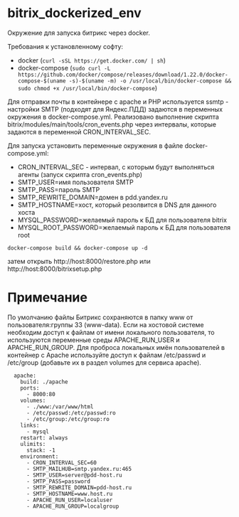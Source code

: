 # bitrix_dockerized_env
Окружение для запуска битрикс через docker. 

Требования к установленному софту:
 - docker (`curl -sSL https://get.docker.com/ | sh`)
 - docker-compose (```sudo curl -L https://github.com/docker/compose/releases/download/1.22.0/docker-compose-$(uname -s)-$(uname -m) -o /usr/local/bin/docker-compose && sudo chmod +x /usr/local/bin/docker-compose```)

Для отправки почты в контейнере с apache и PHP используется ssmtp - настройки SMTP (подходят для Яндекс.ПДД) 
задаются в переменных окружения в docker-compose.yml. Реализовано выполнение скрипта bitrix/modules/main/tools/cron_events.php 
через интервалы, которые задаются в переменной CRON_INTERVAL_SEC. 

Для запуска установить переменные окружения в файле docker-compose.yml:
 - CRON_INTERVAL_SEC - интервал, с которым будут выполняться агенты (запуск скрипта cron_events.php)
 - SMTP_USER=имя пользователя SMTP
 - SMTP_PASS=пароль SMTP
 - SMTP_REWRITE_DOMAIN=домен в pdd.yandex.ru
 - SMTP_HOSTNAME=хост, который резолвится в DNS для данного хоста
 - MYSQL_PASSWORD=желаемый пароль к БД для пользователя bitrix
 - MYSQL_ROOT_PASSWORD=желаемый пароль к БД для пользователя root

`docker-compose build && docker-compose up -d`

затем открыть http://host:8000/restore.php или http://host:8000/bitrixsetup.php

# Примечание

По умолчанию файлы Битрикс сохраняются в папку www от пользователя:группы 33 (www-data). Если на хостовой системе необходим доступ 
к файлам от имени локального пользователя, то 
используются переменные среды APACHE_RUN_USER и APACHE_RUN_GROUP. Для проброса локальных имён пользователей в контейнер с Apache используйте доступ
к файлам /etc/passwd и /etc/group (добавьте их в раздел volumes для сервиса apache).

```
  apache:
    build: ./apache
    ports:
      - 8000:80
    volumes:
      - ./www:/var/www/html
      - /etc/passwd:/etc/passwd:ro
      - /etc/group:/etc/group:ro
    links:
      - mysql
    restart: always
    ulimits:
      stack: -1
    environment:
      - CRON_INTERVAL_SEC=60
      - SMTP_MAILHUB=smtp.yandex.ru:465
      - SMTP_USER=server@pdd-host.ru
      - SMTP_PASS=password
      - SMTP_REWRITE_DOMAIN=pdd-host.ru
      - SMTP_HOSTNAME=www.host.ru
      - APACHE_RUN_USER=localuser
      - APACHE_RUN_GROUP=localgroup
```
